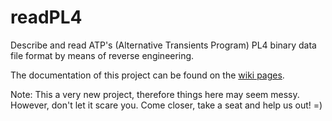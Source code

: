 # readPL4
Describe and read ATP's (Alternative Transients Program) PL4 binary data file format by means of reverse engineering.

The documentation of this project can be found on the [wiki pages](https://github.com/ldemattos/readPL4/wiki).

Note: This a very new project, therefore things here may seem messy. However, don't let it scare you. Come closer, take a seat and help us out! =)
